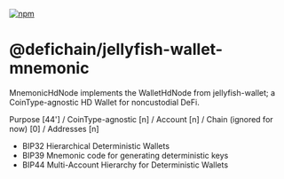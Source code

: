 [![npm](https://img.shields.io/npm/v/@defichain/jellyfish-wallet-mnemonic)](https://www.npmjs.com/package/@defichain/jellyfish-wallet-mnemonic/v/latest)

# @defichain/jellyfish-wallet-mnemonic

MnemonicHdNode implements the WalletHdNode from jellyfish-wallet; a CoinType-agnostic HD Wallet for noncustodial DeFi.

Purpose [44'] / CoinType-agnostic [n] / Account [n] / Chain (ignored for now) [0] / Addresses [n]

- BIP32 Hierarchical Deterministic Wallets
- BIP39 Mnemonic code for generating deterministic keys
- BIP44 Multi-Account Hierarchy for Deterministic Wallets
